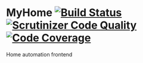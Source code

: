 # MyHome [![Build Status](https://travis-ci.org/chrl/myhome.svg?branch=master)](https://travis-ci.org/chrl/myhome) [![Scrutinizer Code Quality](https://scrutinizer-ci.com/g/chrl/myhome/badges/quality-score.png?b=master)](https://scrutinizer-ci.com/g/chrl/myhome/?branch=master) [![Code Coverage](https://scrutinizer-ci.com/g/chrl/myhome/badges/coverage.png?b=master)](https://scrutinizer-ci.com/g/chrl/myhome/?branch=master) 

Home automation frontend
